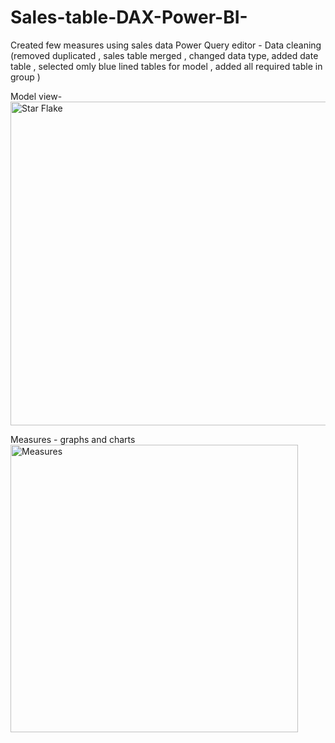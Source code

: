 # Sales-table-DAX-Power-BI-
Created few measures using sales data
Power Query editor - Data cleaning (removed duplicated , sales table merged , changed data type, added date table , selected omly blue lined tables for model , added all required table in group )

Model view-
<img width="518" alt="Star Flake" src="https://github.com/Twitter-gupta/Sales-table-DAX-Power-BI-/assets/164379382/bbd27cb6-4ad5-41ab-b9ed-d02d8000eb27">

Measures - graphs and charts 
<img width="460" alt="Measures " src="https://github.com/Twitter-gupta/Sales-table-DAX-Power-BI-/assets/164379382/9a36238e-8374-4847-a7c9-02533194b8bf">
